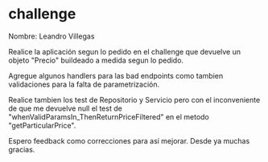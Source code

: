 # challenge
Nombre: Leandro Villegas

Realice la aplicación segun lo pedido en el challenge que devuelve un objeto "Precio" buildeado a medida segun lo pedido.

Agregue algunos handlers para las bad endpoints como tambien validaciones para la falta de parametrización.

Realice tambien los test de Repositorio y Servicio pero con el inconveniente de que me devuelve null el test de "whenValidParamsIn_ThenReturnPriceFiltered" en el metodo "getParticularPrice".

Espero feedback como correcciones para así mejorar. Desde ya muchas gracias.
